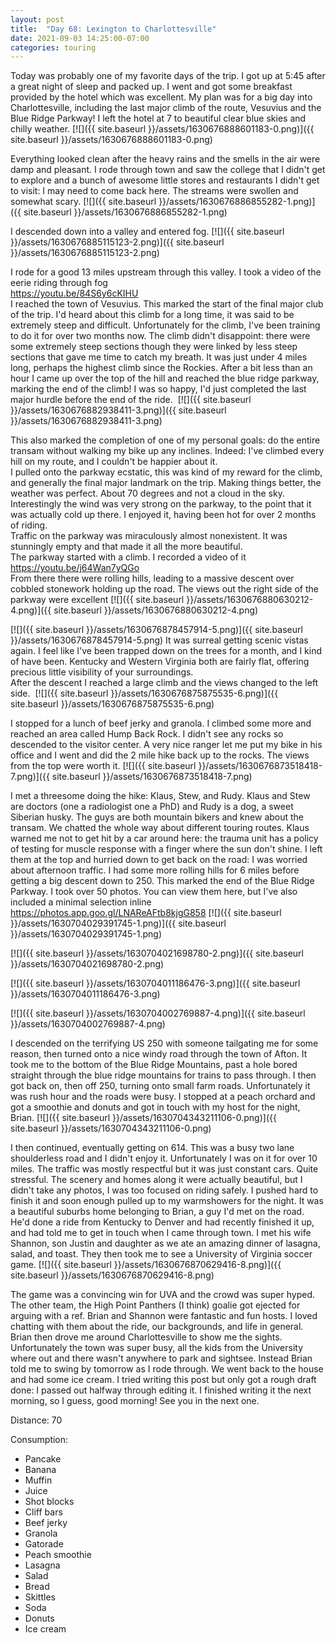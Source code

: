 ```yaml
---
layout: post
title:  "Day 68: Lexington to Charlottesville"
date: 2021-09-03 14:25:00-07:00
categories: touring
---
```

  
Today was probably one of my favorite days of the trip. I got up at 5:45 after a great night of sleep and packed up. I went and got some breakfast provided by the hotel which was excellent. My plan was for a big day into Charlottesville, including the last major climb of the route, Vesuvius and the Blue Ridge Parkway! I left the hotel at 7 to beautiful clear blue skies and chilly weather.
[![]({{ site.baseurl }}/assets/1630676888601183-0.png)]({{ site.baseurl }}/assets/1630676888601183-0.png)
  
Everything looked clean after the heavy rains and the smells in the air were damp and pleasant. I rode through town and saw the college that I didn't get to explore and a bunch of awesome little stores and restaurants I didn't get to visit: I may need to come back here. The streams were swollen and somewhat scary.
[![]({{ site.baseurl }}/assets/1630676886855282-1.png)]({{ site.baseurl }}/assets/1630676886855282-1.png)
  
I descended down into a valley and entered fog.
[![]({{ site.baseurl }}/assets/1630676885115123-2.png)]({{ site.baseurl }}/assets/1630676885115123-2.png)
  
I rode for a good 13 miles upstream through this valley. I took a video of the eerie riding through fog  
<https://youtu.be/84S6y6cKIHU>  
I reached the town of Vesuvius. This marked the start of the final major club of the trip. I'd heard about this climb for a long time, it was said to be extremely steep and difficult. Unfortunately for the climb, I've been training to do it for over two months now. The climb didn't disappoint: there were some extremely steep sections though they were linked by less steep sections that gave me time to catch my breath. It was just under 4 miles long, perhaps the highest climb since the Rockies. After a bit less than an hour I came up over the top of the hill and reached the blue ridge parkway, marking the end of the climb! I was so happy, I'd just completed the last major hurdle before the end of the ride. 
[![]({{ site.baseurl }}/assets/1630676882938411-3.png)]({{ site.baseurl }}/assets/1630676882938411-3.png)
  
This also marked the completion of one of my personal goals: do the entire transam without walking my bike up any inclines. Indeed: I've climbed every hill on my route, and I couldn't be happier about it.   
I pulled onto the parkway ecstatic, this was kind of my reward for the climb, and generally the final major landmark on the trip. Making things better, the weather was perfect. About 70 degrees and not a cloud in the sky. Interestingly the wind was very strong on the parkway, to the point that it was actually cold up there. I enjoyed it, having been hot for over 2 months of riding.  
Traffic on the parkway was miraculously almost nonexistent. It was stunningly empty and that made it all the more beautiful.  
The parkway started with a climb. I recorded a video of it  
<https://youtu.be/j64Wan7yQGo>  
From there there were rolling hills, leading to a massive descent over cobbled stonework holding up the road. The views out the right side of the parkway were excellent
[![]({{ site.baseurl }}/assets/1630676880630212-4.png)]({{ site.baseurl }}/assets/1630676880630212-4.png)

[![]({{ site.baseurl }}/assets/1630676878457914-5.png)]({{ site.baseurl }}/assets/1630676878457914-5.png)
It was surreal getting scenic vistas again. I feel like I've been trapped down on the trees for a month, and I kind of have been. Kentucky and Western Virginia both are fairly flat, offering precious little visibility of your surroundings.   
After the descent I reached a large climb and the views changed to the left side. 
[![]({{ site.baseurl }}/assets/1630676875875535-6.png)]({{ site.baseurl }}/assets/1630676875875535-6.png)
  
I stopped for a lunch of beef jerky and granola. I climbed some more and reached an area called Hump Back Rock. I didn't see any rocks so descended to the visitor center. A very nice ranger let me put my bike in his office and I went and did the 2 mile hike back up to the rocks. The views from the top were worth it.
[![]({{ site.baseurl }}/assets/1630676873518418-7.png)]({{ site.baseurl }}/assets/1630676873518418-7.png)
  
I met a threesome doing the hike: Klaus, Stew, and Rudy. Klaus and Stew are doctors (one a radiologist one a PhD) and Rudy is a dog, a sweet Siberian husky. The guys are both mountain bikers and knew about the transam. We chatted the whole way about different touring routes. Klaus warned me not to get hit by a car around here: the trauma unit has a policy of testing for muscle response with a finger where the sun don't shine. I left them at the top and hurried down to get back on the road: I was worried about afternoon traffic. I had some more rolling hills for 6 miles before getting a big descent down to 250. This marked the end of the Blue Ridge Parkway. I took over 50 photos. You can view them here, but I've also included a minimal selection inline  
<https://photos.app.goo.gl/LNAReAFtb8kjgG858>
[![]({{ site.baseurl }}/assets/1630704029391745-1.png)]({{ site.baseurl }}/assets/1630704029391745-1.png)

[![]({{ site.baseurl }}/assets/1630704021698780-2.png)]({{ site.baseurl }}/assets/1630704021698780-2.png)

[![]({{ site.baseurl }}/assets/1630704011186476-3.png)]({{ site.baseurl }}/assets/1630704011186476-3.png)

[![]({{ site.baseurl }}/assets/1630704002769887-4.png)]({{ site.baseurl }}/assets/1630704002769887-4.png)
  
I descended on the terrifying US 250 with someone tailgating me for some reason, then turned onto a nice windy road through the town of Afton. It took me to the bottom of the Blue Ridge Mountains, past a hole bored straight through the blue ridge mountains for trains to pass through. I then got back on, then off 250, turning onto small farm roads. Unfortunately it was rush hour and the roads were busy. I stopped at a peach orchard and got a smoothie and donuts and got in touch with my host for the night, Brian.
[![]({{ site.baseurl }}/assets/1630704343211106-0.png)]({{ site.baseurl }}/assets/1630704343211106-0.png)
  
I then continued, eventually getting on 614. This was a busy two lane shoulderless road and I didn't enjoy it. Unfortunately I was on it for over 10 miles. The traffic was mostly respectful but it was just constant cars. Quite stressful. The scenery and homes along it were actually beautiful, but I didn't take any photos, I was too focused on riding safely. I pushed hard to finish it and soon enough pulled up to my warmshowers for the night. It was a beautiful suburbs home belonging to Brian, a guy I'd met on the road. He'd done a ride from Kentucky to Denver and had recently finished it up, and had told me to get in touch when I came through town. I met his wife Shannon, son Justin and daughter as we ate an amazing dinner of lasagna, salad, and toast. They then took me to see a University of Virginia soccer game.
[![]({{ site.baseurl }}/assets/1630676870629416-8.png)]({{ site.baseurl }}/assets/1630676870629416-8.png)
  
The game was a convincing win for UVA and the crowd was super hyped. The other team, the High Point Panthers (I think) goalie got ejected for arguing with a ref. Brian and Shannon were fantastic and fun hosts. I loved chatting with them about the ride, our backgrounds, and life in general. Brian then drove me around Charlottesville to show me the sights. Unfortunately the town was super busy, all the kids from the University where out and there wasn't anywhere to park and sightsee. Instead Brian told me to swing by tomorrow as I rode through. We went back to the house and had some ice cream. I tried writing this post but only got a rough draft done: I passed out halfway through editing it. I finished writing it the next morning, so I guess, good morning! See you in the next one.   


Distance: 70

Consumption:
- Pancake
- Banana
- Muffin
- Juice
- Shot blocks
- Cliff bars
- Beef jerky
- Granola
- Gatorade
- Peach smoothie
- Lasagna
- Salad
- Bread
- Skittles
- Soda
- Donuts
- Ice cream
